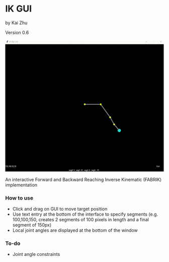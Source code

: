 # IK GUI #
by Kai Zhu

Version 0.6

![picture](scr.gif)

An interactive Forward and Backward Reaching Inverse Kinematic (FABRIK) implementation

### How to use ###

* Click and drag on GUI to move target position
* Use text entry at the bottom of the interface to specify segments (e.g. 100,100,150, creates 2 segments of 100 pixels in length and a final segment of 150px)
* Local joint angles are displayed at the bottom of the window

### To-do ###
* Joint angle constraints